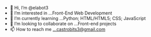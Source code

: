 - 👋 Hi, I’m @elabot3
- 👀 I’m interested in ...Front-End Web Development
- 🌱 I’m currently learning ...Python; HTML/HTML5; CSS; JavaScript
- 💞️ I’m looking to collaborate on ...Front-end projects
- 📫 How to reach me ...castrobits3@gmail.com

<!---
elabot3/elabot3 is a ✨ special ✨ repository because its `README.md` (this file) appears on your GitHub profile.
You can click the Preview link to take a look at your changes.
--->
